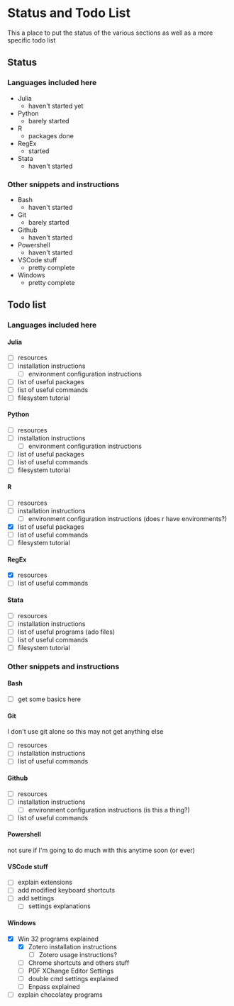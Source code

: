 # Status and Todo List

This a place to put the status of the various sections as well as a more specific todo list

## Status

### Languages included here

- Julia
    - haven't started yet
- Python
    - barely started
- R
    - packages done
- RegEx
    - started
- Stata
    - haven't started

### Other snippets and instructions

- Bash
    - haven't started
- Git
    - barely started
- Github
    - haven't started
- Powershell
    - haven't started
- VSCode stuff
    - pretty complete
- Windows
    - pretty complete

## Todo list

### Languages included here

#### Julia

- [ ] resources
- [ ] installation instructions
    - [ ] environment configuration instructions
- [ ] list of useful packages
- [ ] list of useful commands
- [ ] filesystem tutorial

#### Python

- [ ] resources
- [ ] installation instructions
    - [ ] environment configuration instructions
- [ ] list of useful packages
- [ ] list of useful commands
- [ ] filesystem tutorial

#### R

- [ ] resources
- [ ] installation instructions
    - [ ] environment configuration instructions (does r have environments?)
- [x] list of useful packages
- [ ] list of useful commands
- [ ] filesystem tutorial

#### RegEx

- [x] resources
- [ ] list of useful commands

#### Stata

- [ ] resources
- [ ] installation instructions
- [ ] list of useful programs (ado files)
- [ ] list of useful commands
- [ ] filesystem tutorial

### Other snippets and instructions

#### Bash

- [ ] get some basics here

#### Git

I don't use git alone so this may not get anything else

- [ ] resources
- [ ] installation instructions
- [ ] list of useful commands

#### Github

- [ ] resources
- [ ] installation instructions
    - [ ] environment configuration instructions (is this a thing?)
- [ ] list of useful commands

#### Powershell

not sure if I'm going to do much with this anytime soon (or ever)

#### VSCode stuff

- [ ] explain extensions
- [ ] add modified keyboard shortcuts
- [ ] add settings
    - [ ] settings explanations

#### Windows

- [x] Win 32 programs explained
    - [x] Zotero installation instructions
        - [ ] Zotero usage instructions?
    - [ ] Chrome shortcuts and others stuff
    - [ ] PDF XChange Editor Settings
    - [ ] double cmd settings explained
    - [ ] Enpass explained
- [ ] explain chocolatey programs

